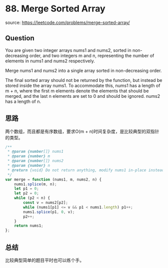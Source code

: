 # 88. Merge Sorted Array

source: <https://leetcode.com/problems/merge-sorted-array/>

## Question

You are given two integer arrays nums1 and nums2, sorted in non-decreasing order, and two integers m and n, representing the number of elements in nums1 and nums2 respectively.

Merge nums1 and nums2 into a single array sorted in non-decreasing order.

The final sorted array should not be returned by the function, but instead be stored inside the array nums1. To accommodate this, nums1 has a length of m + n, where the first m elements denote the elements that should be merged, and the last n elements are set to 0 and should be ignored. nums2 has a length of n.

## 思路

两个数组，而且都是有序数组，要求O(m + n)时间复杂度，是比较典型的双指针的类型。

```js
/**
 * @param {number[]} nums1
 * @param {number} m
 * @param {number[]} nums2
 * @param {number} n
 * @return {void} Do not return anything, modify nums1 in-place instead.
 */
var merge = function (nums1, m, nums2, n) {
    nums1.splice(m, n);
    let p1 = 0;
    let p2 = 0;
    while (p2 < n) {
        const v = nums2[p2];
        while (nums1[p1] <= v && p1 < nums1.length) p1++;
        nums1.splice(p1, 0, v);
        p2++;
    }
    return nums1;
};
```

## 总结

比较典型简单的题目平时也可以练个手。
